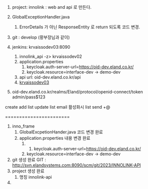 1. project: innolink : web and api 로 만든다. 
2. GlobalExceptionHandler.java
	1. ErrorDetails 가 아닌 ResponseEntity 로 return 되도록 코드 변경.
3. git : develop (황부장님과 같이)
4. jenkins: krvaissodev03:8090
	1. innolink_api -z> krvaissodev02
	2. application.properties
		1. keycloak.auth-server-url=https://oid-dev.eland.co.kr/
		2. keycloak.resource=interface-dev -> demo-dev
	4. api url: oid-dev.eland.co.kr/api
	5. [krvaissodev03](http://krvaissodev03:8090/)

5. oid-dev.eland.co.kr/realms/Eland/protocol/openid-connect/token
admin/pass$123

create add list
update list
email 활성화시 list send
+@

=======================
1. inno_frame
	1. GlobalExcpetionHander.java 코드 변경 완료
	2. application.properties 내용 변경 완료
		1. 1. keycloak.auth-server-url=https://oid-dev.eland.co.kr/
		2. keycloak.resource=interface-dev -> demo-dev
2. git 생성 완료 GIT : http://svn.elandsystems.com:8090/scm/git/2023/INNOLINK-API
3. project 생성 완료
	1. 명칭 innolink-api
5. 